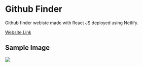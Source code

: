 # Github Finder

Github finder webiste made with React JS deployed using Netlify.

[Website Link](https://githubfinderdannypark.netlify.app)

## Sample Image

![](https://i.imgur.com/jk8llXn.png)
